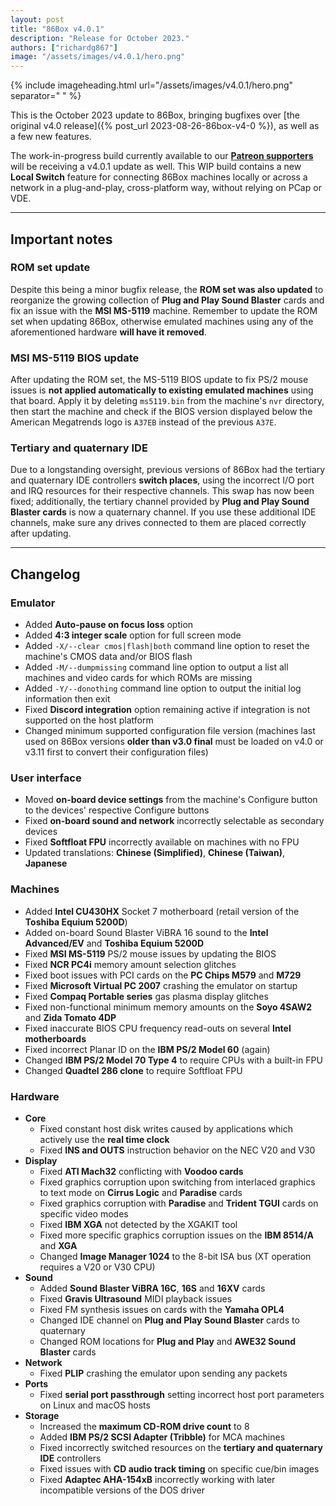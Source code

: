 ```yaml
---
layout: post
title: "86Box v4.0.1"
description: "Release for October 2023."
authors: ["richardg867"]
image: "/assets/images/v4.0.1/hero.png"
---
```


{% include imageheading.html url="/assets/images/v4.0.1/hero.png" separator=" " %}

This is the October 2023 update to 86Box, bringing bugfixes over [the original v4.0 release]({% post_url 2023-08-26-86box-v4-0 %}), as well as a few new features.

The work-in-progress build currently available to our [**Patreon supporters**](https://www.patreon.com/86box) will be receiving a v4.0.1 update as well. This WIP build contains a new **Local Switch** feature for connecting 86Box machines locally or across a network in a plug-and-play, cross-platform way, without relying on PCap or VDE.

<hr />

## Important notes

### ROM set update

Despite this being a minor bugfix release, the **ROM set was also updated** to reorganize the growing collection of **Plug and Play Sound Blaster** cards and fix an issue with the **MSI MS-5119** machine. Remember to update the ROM set when updating 86Box, otherwise emulated machines using any of the aforementioned hardware **will have it removed**.

### MSI MS-5119 BIOS update

After updating the ROM set, the MS-5119 BIOS update to fix PS/2 mouse issues is **not applied automatically to existing emulated machines** using that board. Apply it by deleting `ms5119.bin` from the machine's `nvr` directory, then start the machine and check if the BIOS version displayed below the American Megatrends logo is `A37EB` instead of the previous `A37E`.

### Tertiary and quaternary IDE

Due to a longstanding oversight, previous versions of 86Box had the tertiary and quaternary IDE controllers **switch places**, using the incorrect I/O port and IRQ resources for their respective channels. This swap has now been fixed; additionally, the tertiary channel provided by **Plug and Play Sound Blaster cards** is now a quaternary channel. If you use these additional IDE channels, make sure any drives connected to them are placed correctly after updating.

<hr />

## Changelog

### Emulator

* Added **Auto-pause on focus loss** option
* Added **4:3 integer scale** option for full screen mode
* Added `-X/--clear cmos|flash|both` command line option to reset the machine's CMOS data and/or BIOS flash
* Added `-M/--dumpmissing` command line option to output a list all machines and video cards for which ROMs are missing
* Added `-Y/--donothing` command line option to output the initial log information then exit
* Fixed **Discord integration** option remaining active if integration is not supported on the host platform
* Changed minimum supported configuration file version (machines last used on 86Box versions **older than v3.0 final** must be loaded on v4.0 or v3.11 first to convert their configuration files)

### User interface

* Moved **on-board device settings** from the machine's Configure button to the devices' respective Configure buttons
* Fixed **on-board sound and network** incorrectly selectable as secondary devices
* Fixed **Softfloat FPU** incorrectly available on machines with no FPU
* Updated translations: **Chinese (Simplified)**, **Chinese (Taiwan)**, **Japanese**

### Machines

* Added **Intel CU430HX** Socket 7 motherboard (retail version of the **Toshiba Equium 5200D**)
* Added on-board Sound Blaster ViBRA 16 sound to the **Intel Advanced/EV** and **Toshiba Equium 5200D**
* Fixed **MSI MS-5119** PS/2 mouse issues by updating the BIOS
* Fixed **NCR PC4i** memory amount selection glitches
* Fixed boot issues with PCI cards on the **PC Chips M579** and **M729**
* Fixed **Microsoft Virtual PC 2007** crashing the emulator on startup
* Fixed **Compaq Portable series** gas plasma display glitches
* Fixed non-functional minimum memory amounts on the **Soyo 4SAW2** and **Zida Tomato 4DP**
* Fixed inaccurate BIOS CPU frequency read-outs on several **Intel motherboards**
* Fixed incorrect Planar ID on the **IBM PS/2 Model 60** (again)
* Changed **IBM PS/2 Model 70 Type 4** to require CPUs with a built-in FPU
* Changed **Quadtel 286 clone** to require Softfloat FPU

### Hardware

* **Core**
  * Fixed constant host disk writes caused by applications which actively use the **real time clock**
  * Fixed **INS and OUTS** instruction behavior on the NEC V20 and V30
* **Display**
  * Fixed **ATI Mach32** conflicting with **Voodoo cards**
  * Fixed graphics corruption upon switching from interlaced graphics to text mode on **Cirrus Logic** and **Paradise** cards
  * Fixed graphics corruption with **Paradise** and **Trident TGUI** cards on specific video modes
  * Fixed **IBM XGA** not detected by the XGAKIT tool
  * Fixed more specific graphics corruption issues on the **IBM 8514/A** and **XGA**
  * Changed **Image Manager 1024** to the 8-bit ISA bus (XT operation requires a V20 or V30 CPU)
* **Sound**
  * Added **Sound Blaster ViBRA 16C**, **16S** and **16XV** cards
  * Fixed **Gravis Ultrasound** MIDI playback issues
  * Fixed FM synthesis issues on cards with the **Yamaha OPL4**
  * Changed IDE channel on **Plug and Play Sound Blaster** cards to quaternary
  * Changed ROM locations for **Plug and Play** and **AWE32 Sound Blaster** cards
* **Network**
  * Fixed **PLIP** crashing the emulator upon sending any packets
* **Ports**
  * Fixed **serial port passthrough** setting incorrect host port parameters on Linux and macOS hosts
* **Storage**
  * Increased the **maximum CD-ROM drive count** to 8
  * Added **IBM PS/2 SCSI Adapter (Tribble)** for MCA machines
  * Fixed incorrectly switched resources on the **tertiary and quaternary IDE** controllers
  * Fixed issues with **CD audio track timing** on specific cue/bin images
  * Fixed **Adaptec AHA-154xB** incorrectly working with later incompatible versions of the DOS driver

